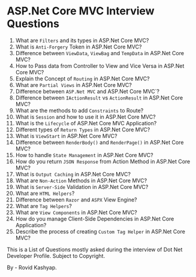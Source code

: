 # ASP.Net Core MVC Interview Questions

1. What are `Filters` and its types in ASP.Net Core MVC?
2. What is `Anti-Forgery` Token in ASP.Net Core MVC?
3. Difference between `ViewData`, `ViewBag` and `TempData` in ASP.Net Core MVC?
4. How to Pass data from Controller to View and Vice Versa in ASP.Net Core MVC?
5. Explain the Concept of `Routing` in ASP.Net Core MVC?
6. What are `Partial Views` in ASP.Net Core MVC?
7. Difference between `ASP.Net MVC` and ASP.Net Core MVC`?
8. Difference between `IActionResult` vs `ActionResult` in ASP.Net Core MVC?
9. What are the methods to add `Constraints` to Route?
10. What is `Session` and how to use it in ASP.Net Core MVC?
11. What is the `Lifecycle` of ASP.Net Core MVC Application?
12. Different types of `Return Types` in ASP.Net Core MVC?
13. What is `ViewStart` in ASP.Net Core MVC?
14. Difference between `RenderBody()` and `RenderPage()` in ASP.Net Core MVC?
15. How to handle `State Management` in ASP.Net Core MVC?
16. How do you return `JSON Response` from Action Method in ASP.Net Core MVC?
17. What is `Output Caching` in ASP.Net Core MVC?
18. What are `Non-Action` Methods in ASP.Net Core MVC?
19. What is `Server-Side` Validation in ASP.Net Core MVC?
20. What are `HTML Helpers`?
21. Difference between `Razor` and `ASPX` View Engine?
22. What are `Tag Helpers`?
23. What are `View Components` in ASP.Net Core MVC?
24. How do you manage Client-Side Dependencies in ASP.Net Core Application?
25. Describe the process of creating `Custom Tag Helper` in ASP.Net Core MVC?

This is a List of Questions mostly asked during the interview of Dot Net Developer Profile. Subject to Copyright.

By - Rovid Kashyap.
